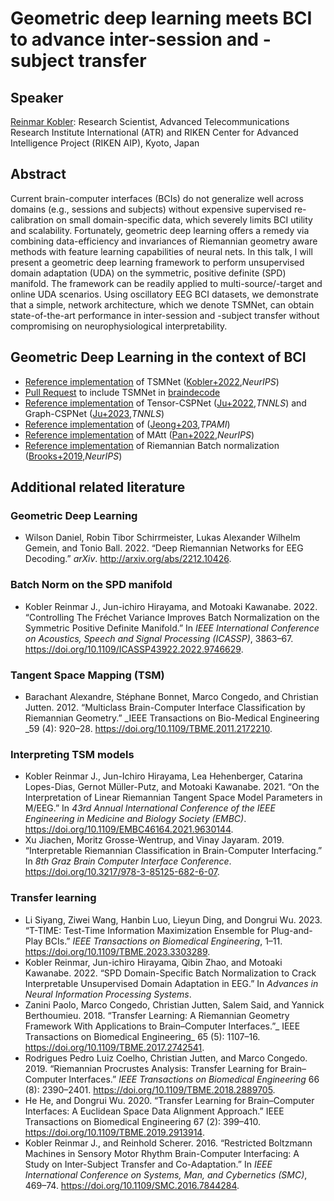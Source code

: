 # Geometric deep learning meets BCI to advance inter-session and -subject transfer


## Speaker
[Reinmar Kobler](https://scholar.google.at/citations?user=hE8CJYIAAAAJ):  Research Scientist, Advanced Telecommunications Research Institute International (ATR) and RIKEN Center for Advanced Intelligence Project (RIKEN AIP), Kyoto, Japan


## Abstract
Current brain-computer interfaces (BCIs) do not generalize well across domains (e.g., sessions and subjects) without expensive supervised re-calibration on small domain-specific data, which severely limits BCI utility and scalability. Fortunately, geometric deep learning offers a remedy via combining data-efficiency and invariances of Riemannian geometry aware methods with feature learning capabilities of neural nets. In this talk, I will present a geometric deep learning framework to perform unsupervised domain adaptation (UDA) on the symmetric, positive definite (SPD) manifold. The framework can be readily applied to multi-source/-target and online UDA scenarios. Using oscillatory EEG BCI datasets, we demonstrate that a simple, network architecture, which we denote TSMNet, can obtain state-of-the-art performance in inter-session and -subject transfer without compromising on neurophysiological interpretability.


## Geometric Deep Learning in the context of BCI

- [Reference implementation](https://github.com/rkobler/TSMNet ) of TSMNet ([Kobler+2022](https://proceedings.neurips.cc/paper_files/paper/2022/hash/28ef7ee7cd3e03093acc39e1272411b7-Abstract-Conference.html),*NeurIPS*)
- [Pull Request](https://github.com/braindecode/braindecode/pull/534) to include TSMNet in [braindecode](https://github.com/braindecode/braindecode)
- [Reference implementation](https://github.com/GeometricBCI/Tensor-CSPNet-and-Graph-CSPNet) of Tensor-CSPNet ([Ju+2022](https://ieeexplore.ieee.org/document/9805775),*TNNLS*) and Graph-CSPNet ([Ju+2023](https://ieeexplore.ieee.org/document/10255369),*TNNLS*)
- [Reference implementation](https://github.com/ku-milab/Deep-Efficient-Continuous-Manifold-Learning) of ([Jeong+203](https://ieeexplore.ieee.org/document/10266751/),*TPAMI*)
- [Reference implementation](https://github.com/cecnl/matt) of MAtt ([Pan+2022](https://proceedings.neurips.cc/paper_files/paper/2022/hash/c981fd12b1d5703f19bd8289da9fc996-Abstract-Conference.html),*NeurIPS*)
- [Reference implementation](https://papers.nips.cc/paper_files/paper/2019/file/6e69ebbfad976d4637bb4b39de261bf7-Supplemental.zip) of Riemannian Batch normalization ([Brooks+2019](https://papers.nips.cc/paper_files/paper/2019/hash/6e69ebbfad976d4637bb4b39de261bf7-Abstract.html),*NeurIPS*)

## Additional related literature
### Geometric Deep Learning
- Wilson Daniel, Robin Tibor Schirrmeister, Lukas Alexander Wilhelm Gemein, and Tonio Ball. 2022. “Deep Riemannian Networks for EEG Decoding.” _arXiv_. http://arxiv.org/abs/2212.10426.
### Batch Norm on the SPD manifold
- Kobler Reinmar J., Jun-ichiro Hirayama, and Motoaki Kawanabe. 2022. “Controlling The Fréchet Variance Improves Batch Normalization on the Symmetric Positive Definite Manifold.” In _IEEE International Conference on Acoustics, Speech and Signal Processing (ICASSP)_, 3863–67. https://doi.org/10.1109/ICASSP43922.2022.9746629.
### Tangent Space Mapping (TSM)
- Barachant Alexandre, Stéphane Bonnet, Marco Congedo, and Christian Jutten. 2012. “Multiclass Brain-Computer Interface Classification by Riemannian Geometry.” _IEEE Transactions on Bio-Medical Engineering _59 (4): 920–28. https://doi.org/10.1109/TBME.2011.2172210.
### Interpreting TSM models
- Kobler Reinmar J., Jun-Ichiro Hirayama, Lea Hehenberger, Catarina Lopes-Dias, Gernot Müller-Putz, and Motoaki Kawanabe. 2021. “On the Interpretation of Linear Riemannian Tangent Space Model Parameters in M/EEG.” In _43rd Annual International Conference of the IEEE Engineering in Medicine and Biology Society (EMBC)_. https://doi.org/10.1109/EMBC46164.2021.9630144.
- Xu Jiachen, Moritz Grosse-Wentrup, and Vinay Jayaram. 2019. “Interpretable Riemannian Classification in Brain-Computer Interfacing.” In _8th Graz Brain Computer Interface Conference_. https://doi.org/10.3217/978-3-85125-682-6-07.
### Transfer learning
- Li Siyang, Ziwei Wang, Hanbin Luo, Lieyun Ding, and Dongrui Wu. 2023. “T-TIME: Test-Time Information Maximization Ensemble for Plug-and-Play BCIs.” _IEEE Transactions on Biomedical Engineering_, 1–11. https://doi.org/10.1109/TBME.2023.3303289.
- Kobler Reinmar, Jun-ichiro Hirayama, Qibin Zhao, and Motoaki Kawanabe. 2022. “SPD Domain-Specific Batch Normalization to Crack Interpretable Unsupervised Domain Adaptation in EEG.” In _Advances in Neural Information Processing Systems_.
- Zanini Paolo, Marco Congedo, Christian Jutten, Salem Said, and Yannick Berthoumieu. 2018. “Transfer Learning: A Riemannian Geometry Framework With Applications to Brain–Computer Interfaces.”_ IEEE Transactions on Biomedical Engineering_ 65 (5): 1107–16. https://doi.org/10.1109/TBME.2017.2742541.
- Rodrigues Pedro Luiz Coelho, Christian Jutten, and Marco Congedo. 2019. “Riemannian Procrustes Analysis: Transfer Learning for Brain–Computer Interfaces.” _IEEE Transactions on Biomedical Engineering_ 66 (8): 2390–2401. https://doi.org/10.1109/TBME.2018.2889705.
- He He, and Dongrui Wu. 2020. “Transfer Learning for Brain–Computer Interfaces: A Euclidean Space Data Alignment Approach.” IEEE Transactions on Biomedical Engineering 67 (2): 399–410. https://doi.org/10.1109/TBME.2019.2913914.
- Kobler Reinmar J., and Reinhold Scherer. 2016. “Restricted Boltzmann Machines in Sensory Motor Rhythm Brain-Computer Interfacing: A Study on Inter-Subject Transfer and Co-Adaptation.” In _IEEE International Conference on Systems, Man, and Cybernetics (SMC)_, 469–74. https://doi.org/10.1109/SMC.2016.7844284.





